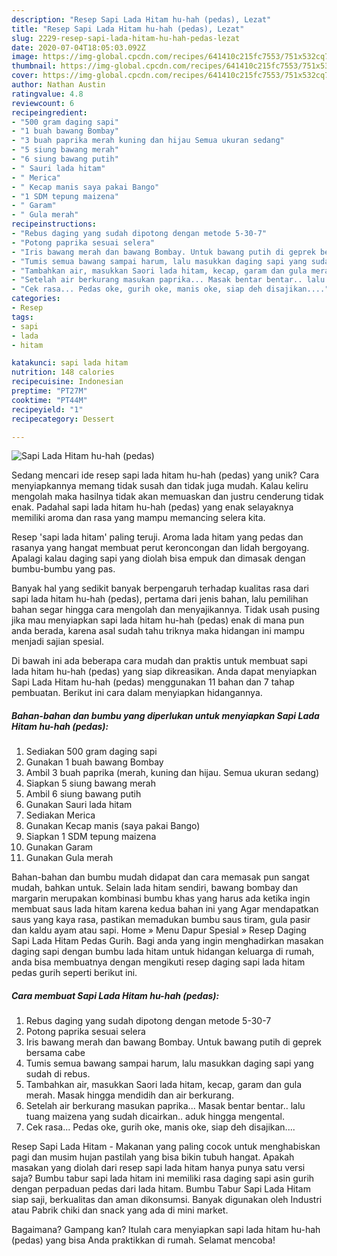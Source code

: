 ```yaml
---
description: "Resep Sapi Lada Hitam hu-hah (pedas), Lezat"
title: "Resep Sapi Lada Hitam hu-hah (pedas), Lezat"
slug: 2229-resep-sapi-lada-hitam-hu-hah-pedas-lezat
date: 2020-07-04T18:05:03.092Z
image: https://img-global.cpcdn.com/recipes/641410c215fc7553/751x532cq70/sapi-lada-hitam-hu-hah-pedas-foto-resep-utama.jpg
thumbnail: https://img-global.cpcdn.com/recipes/641410c215fc7553/751x532cq70/sapi-lada-hitam-hu-hah-pedas-foto-resep-utama.jpg
cover: https://img-global.cpcdn.com/recipes/641410c215fc7553/751x532cq70/sapi-lada-hitam-hu-hah-pedas-foto-resep-utama.jpg
author: Nathan Austin
ratingvalue: 4.8
reviewcount: 6
recipeingredient:
- "500 gram daging sapi"
- "1 buah bawang Bombay"
- "3 buah paprika merah kuning dan hijau Semua ukuran sedang"
- "5 siung bawang merah"
- "6 siung bawang putih"
- " Sauri lada hitam"
- " Merica"
- " Kecap manis saya pakai Bango"
- "1 SDM tepung maizena"
- " Garam"
- " Gula merah"
recipeinstructions:
- "Rebus daging yang sudah dipotong dengan metode 5-30-7"
- "Potong paprika sesuai selera"
- "Iris bawang merah dan bawang Bombay. Untuk bawang putih di geprek bersama cabe"
- "Tumis semua bawang sampai harum, lalu masukkan daging sapi yang sudah di rebus."
- "Tambahkan air, masukkan Saori lada hitam, kecap, garam dan gula merah. Masak hingga mendidih dan air berkurang."
- "Setelah air berkurang masukan paprika... Masak bentar bentar.. lalu tuang maizena yang sudah dicairkan.. aduk hingga mengental."
- "Cek rasa... Pedas oke, gurih oke, manis oke, siap deh disajikan...."
categories:
- Resep
tags:
- sapi
- lada
- hitam

katakunci: sapi lada hitam 
nutrition: 148 calories
recipecuisine: Indonesian
preptime: "PT27M"
cooktime: "PT44M"
recipeyield: "1"
recipecategory: Dessert

---
```



![Sapi Lada Hitam hu-hah (pedas)](https://img-global.cpcdn.com/recipes/641410c215fc7553/751x532cq70/sapi-lada-hitam-hu-hah-pedas-foto-resep-utama.jpg)

Sedang mencari ide resep sapi lada hitam hu-hah (pedas) yang unik? Cara menyiapkannya memang tidak susah dan tidak juga mudah. Kalau keliru mengolah maka hasilnya tidak akan memuaskan dan justru cenderung tidak enak. Padahal sapi lada hitam hu-hah (pedas) yang enak selayaknya memiliki aroma dan rasa yang mampu memancing selera kita.

Resep &#39;sapi lada hitam&#39; paling teruji. Aroma lada hitam yang pedas dan rasanya yang hangat membuat perut keroncongan dan lidah bergoyang. Apalagi kalau daging sapi yang diolah bisa empuk dan dimasak dengan bumbu-bumbu yang pas.

Banyak hal yang sedikit banyak berpengaruh terhadap kualitas rasa dari sapi lada hitam hu-hah (pedas), pertama dari jenis bahan, lalu pemilihan bahan segar hingga cara mengolah dan menyajikannya. Tidak usah pusing jika mau menyiapkan sapi lada hitam hu-hah (pedas) enak di mana pun anda berada, karena asal sudah tahu triknya maka hidangan ini mampu menjadi sajian spesial.


Di bawah ini ada beberapa cara mudah dan praktis untuk membuat sapi lada hitam hu-hah (pedas) yang siap dikreasikan. Anda dapat menyiapkan Sapi Lada Hitam hu-hah (pedas) menggunakan 11 bahan dan 7 tahap pembuatan. Berikut ini cara dalam menyiapkan hidangannya.

<!--inarticleads1-->

##### Bahan-bahan dan bumbu yang diperlukan untuk menyiapkan Sapi Lada Hitam hu-hah (pedas):

1. Sediakan 500 gram daging sapi
1. Gunakan 1 buah bawang Bombay
1. Ambil 3 buah paprika (merah, kuning dan hijau. Semua ukuran sedang)
1. Siapkan 5 siung bawang merah
1. Ambil 6 siung bawang putih
1. Gunakan  Sauri lada hitam
1. Sediakan  Merica
1. Gunakan  Kecap manis (saya pakai Bango)
1. Siapkan 1 SDM tepung maizena
1. Gunakan  Garam
1. Gunakan  Gula merah


Bahan-bahan dan bumbu mudah didapat dan cara memasak pun sangat mudah, bahkan untuk. Selain lada hitam sendiri, bawang bombay dan margarin merupakan kombinasi bumbu khas yang harus ada ketika ingin membuat saus lada hitam karena kedua bahan ini yang Agar mendapatkan saus yang kaya rasa, pastikan memadukan bumbu saus tiram, gula pasir dan kaldu ayam atau sapi. Home » Menu Dapur Spesial » Resep Daging Sapi Lada Hitam Pedas Gurih. Bagi anda yang ingin menghadirkan masakan daging sapi dengan bumbu lada hitam untuk hidangan keluarga di rumah, anda bisa membuatnya dengan mengikuti resep daging sapi lada hitam pedas gurih seperti berikut ini. 

<!--inarticleads2-->

##### Cara membuat Sapi Lada Hitam hu-hah (pedas):

1. Rebus daging yang sudah dipotong dengan metode 5-30-7
1. Potong paprika sesuai selera
1. Iris bawang merah dan bawang Bombay. Untuk bawang putih di geprek bersama cabe
1. Tumis semua bawang sampai harum, lalu masukkan daging sapi yang sudah di rebus.
1. Tambahkan air, masukkan Saori lada hitam, kecap, garam dan gula merah. Masak hingga mendidih dan air berkurang.
1. Setelah air berkurang masukan paprika... Masak bentar bentar.. lalu tuang maizena yang sudah dicairkan.. aduk hingga mengental.
1. Cek rasa... Pedas oke, gurih oke, manis oke, siap deh disajikan....


Resep Sapi Lada Hitam - Makanan yang paling cocok untuk menghabiskan pagi dan musim hujan pastilah yang bisa bikin tubuh hangat. Apakah masakan yang diolah dari resep sapi lada hitam hanya punya satu versi saja? Bumbu tabur sapi lada hitam ini memiliki rasa daging sapi asin gurih dengan perpaduan pedas dari lada hitam. Bumbu Tabur Sapi Lada Hitam siap saji, berkualitas dan aman dikonsumsi. Banyak digunakan oleh Industri atau Pabrik chiki dan snack yang ada di mini market. 

Bagaimana? Gampang kan? Itulah cara menyiapkan sapi lada hitam hu-hah (pedas) yang bisa Anda praktikkan di rumah. Selamat mencoba!
